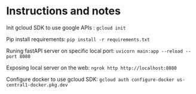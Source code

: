 # Instructions and notes

Init gcloud SDK  to use google APIs : `gcloud init`

Pip install requirements: `pip install -r requirements.txt`

Runing fastAPI server on specific local port: `uvicorn main:app --reload --port 8080`

Exposing local server on the web: `ngrok http http://localhost:8080`

Configure docker to use gcloud SDK: `gcloud auth configure-docker us-central1-docker.pkg.dev`
